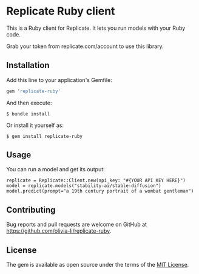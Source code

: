# Replicate Ruby client

This is a Ruby client for Replicate. It lets you run models with your Ruby code. 

Grab your token from replicate.com/account to use this library. 

## Installation

Add this line to your application's Gemfile:

```ruby
gem 'replicate-ruby'
```

And then execute:

    $ bundle install

Or install it yourself as:

    $ gem install replicate-ruby

## Usage

You can run a model and get its output:

```
replicate = Replicate::Client.new(api_key: "#{YOUR API KEY HERE}")
model = replicate.models("stability-ai/stable-diffusion")
model.predict(prompt="a 19th century portrait of a wombat gentleman")
```

## Contributing

Bug reports and pull requests are welcome on GitHub at https://github.com/olivia-li/replicate-ruby.

## License

The gem is available as open source under the terms of the [MIT License](https://opensource.org/licenses/MIT).
